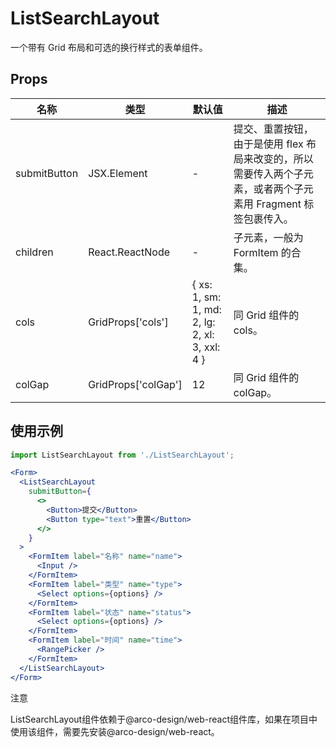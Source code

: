 # ListSearchLayout

一个带有 Grid 布局和可选的换行样式的表单组件。

## Props

| 名称 | 类型 | 默认值 | 描述 |
| --- | --- | --- | --- |
| submitButton | JSX.Element | - | 提交、重置按钮，由于是使用 flex 布局来改变的，所以需要传入两个子元素，或者两个子元素用 Fragment 标签包裹传入。 |
| children | React.ReactNode | - | 子元素，一般为 FormItem 的合集。 |
| cols | GridProps['cols'] | { xs: 1, sm: 1, md: 2, lg: 2, xl: 3, xxl: 4 } | 同 Grid 组件的 cols。 |
| colGap | GridProps['colGap'] | 12 | 同 Grid 组件的 colGap。 |

## 使用示例

```jsx
import ListSearchLayout from './ListSearchLayout';

<Form>
  <ListSearchLayout
    submitButton={
      <>
        <Button>提交</Button>
        <Button type="text">重置</Button>
      </>
    }
  >
    <FormItem label="名称" name="name">
      <Input />
    </FormItem>
    <FormItem label="类型" name="type">
      <Select options={options} />
    </FormItem>
    <FormItem label="状态" name="status">
      <Select options={options} />
    </FormItem>
    <FormItem label="时间" name="time">
      <RangePicker />
    </FormItem>
  </ListSearchLayout>
</Form>
```
注意

ListSearchLayout组件依赖于@arco-design/web-react组件库，如果在项目中使用该组件，需要先安装@arco-design/web-react。